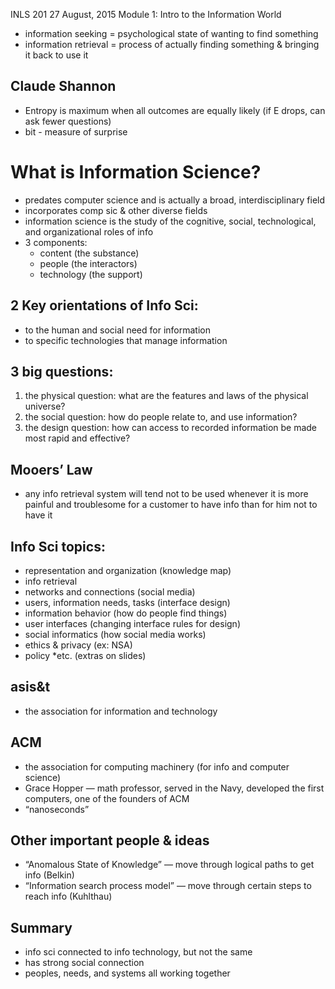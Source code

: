 INLS 201
27 August, 2015
Module 1: Intro to the Information World

* information seeking = psychological state of wanting to find something
* information retrieval = process of actually finding something & bringing it back to use it 

## Claude Shannon
* Entropy is maximum when all outcomes are equally likely (if E drops, can ask fewer questions)
* bit - measure of surprise

# What is Information Science?
* predates computer science and is actually a broad, interdisciplinary field
* incorporates comp sic & other diverse fields
* information science is the study of the cognitive, social, technological, and organizational roles of info 
* 3 components:
	- content (the substance)
	- people (the interactors)
	- technology (the support)

## 2 Key orientations of Info Sci:
* to the human and social need for information
* to specific technologies that manage information

## 3 big questions:
1. the physical question: what are the features and laws of the physical universe? 
2. the social question: how do people relate to, and use information?
3. the design question: how can access to recorded information be made most rapid and effective?

## Mooers’ Law
* any info retrieval system will tend not to be used whenever it is more painful and troublesome for a customer to have info than for him not to have it

## Info Sci topics:
* representation and organization (knowledge map)
* info retrieval 
* networks and connections (social media)
* users, information needs, tasks (interface design)
* information behavior (how do people find things)
* user interfaces (changing interface rules for design)
* social informatics (how social media works)
* ethics & privacy (ex: NSA)
* policy 
*etc. (extras on slides)

## asis&t
* the association for information and technology

## ACM
* the association for computing machinery (for info and computer science)
* Grace Hopper — math professor, served in the Navy, developed the first computers, one of the founders of ACM
* “nanoseconds”

## Other important people & ideas
* “Anomalous State of Knowledge” — move through logical paths to get info (Belkin)
* “Information search process model” — move through certain steps to reach info (Kuhlthau)

## Summary
* info sci connected to info technology, but not the same
* has strong social connection
* peoples, needs, and systems all working together


